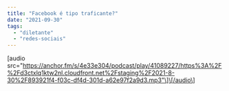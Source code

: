 ```yaml
---
title: "Facebook é tipo traficante?"
date: "2021-09-30"
tags: 
  - "diletante"
  - "redes-sociais"
---
```


\[audio src="https://anchor.fm/s/4e33e304/podcast/play/41089227/https%3A%2F%2Fd3ctxlq1ktw2nl.cloudfront.net%2Fstaging%2F2021-8-30%2F893921f4-f03c-df4d-301d-a62e97f2a9d3.mp3"\]\[/audio\]
